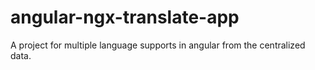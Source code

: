 # angular-ngx-translate-app
A project for multiple language supports in angular from the centralized data.
